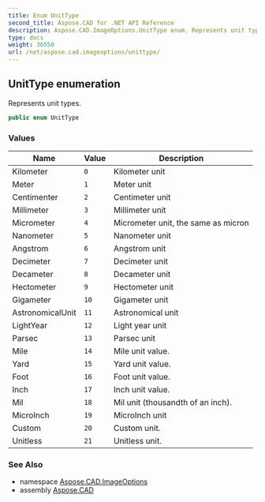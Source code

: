 ```yaml
---
title: Enum UnitType
second_title: Aspose.CAD for .NET API Reference
description: Aspose.CAD.ImageOptions.UnitType enum. Represents unit types
type: docs
weight: 36550
url: /net/aspose.cad.imageoptions/unittype/
---
```

## UnitType enumeration

Represents unit types.

```csharp
public enum UnitType
```

### Values

| Name | Value | Description |
| --- | --- | --- |
| Kilometer | `0` | Kilometer unit |
| Meter | `1` | Meter unit |
| Centimenter | `2` | Centimeter unit |
| Millimeter | `3` | Millimeter unit |
| Micrometer | `4` | Micrometer unit, the same as micron |
| Nanometer | `5` | Nanometer unit |
| Angstrom | `6` | Angstrom unit |
| Decimeter | `7` | Decimeter unit |
| Decameter | `8` | Decameter unit |
| Hectometer | `9` | Hectometer unit |
| Gigameter | `10` | Gigameter unit |
| AstronomicalUnit | `11` | Astronomical unit |
| LightYear | `12` | Light year unit |
| Parsec | `13` | Parsec unit |
| Mile | `14` | Mile unit value. |
| Yard | `15` | Yard unit value. |
| Foot | `16` | Foot unit value. |
| Inch | `17` | Inch unit value. |
| Mil | `18` | Mil unit (thousandth of an inch). |
| MicroInch | `19` | MicroInch unit |
| Custom | `20` | Custom unit. |
| Unitless | `21` | Unitless unit. |

### See Also

* namespace [Aspose.CAD.ImageOptions](../../aspose.cad.imageoptions/)
* assembly [Aspose.CAD](../../)


